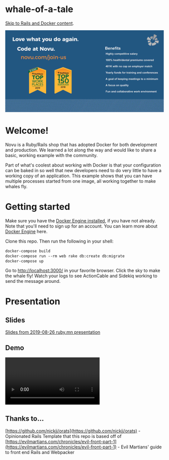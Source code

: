 # whale-of-a-tale
[Skip to Rails and Docker content](#welcome).

[![](img/hiring_ad.jpg)](http://novu.com/join-us)

# Welcome!
Novu is a Ruby/Rails shop that has adopted Docker for both development and production. We learned a lot along the way and would like to share a basic, working example with the community.

Part of what's coolest about working with Docker is that your configuration can be baked in so well that new developers need to do very little to have a working copy of an application. This example shows that you can have multiple processes started from one image, all working together to make whales fly.

# Getting started
Make sure you have the [Docker Engine installed](https://hub.docker.com/editions/community/docker-ce-desktop-mac), if you have not already. Note that you'll need to sign up for an account. You can learn more about [Docker Engine](https://docs.docker.com/install/) here.

Clone this repo. Then run the following in your shell:
```
docker-compose build
docker-compose run --rm web rake db:create db:migrate
docker-compose up
```

Go to [http://localhost:3000/](http://localhost:3000/) in your favorite browser.
Click the sky to make the whale fly! Watch your logs to see ActionCable and Sidekiq working to send the message around.

# Presentation

## Slides

[Slides from 2019-08-26 ruby.mn presentation](2019-08-26_rubymn_slides.pdf)

## Demo

![GIF screencast of demo](img/2019-08-26_rubymn_demo.webm)

## Thanks to...
[https://github.com/nickjj/orats](https://github.com/nickjj/orats) - Opinionated Rails Template that this repo is based off of
[https://evilmartians.com/chronicles/evil-front-part-1](https://evilmartians.com/chronicles/evil-front-part-1) - Evil Martians' guide to front end Rails and Webpacker
